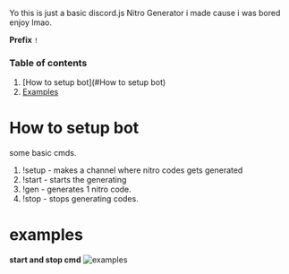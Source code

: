 Yo this is just a basic discord.js Nitro Generator  i made cause i was bored enjoy lmao.

**Prefix** `!`

### Table of contents
1. [How to setup bot](#How to setup bot)
2. [Examples](#examples)


# How to setup bot
some basic cmds. 
1. !setup - makes a channel where nitro codes gets generated
2. !start - starts the generating
3. !gen - generates 1 nitro code.
4. !stop - stops generating codes.



# examples
**start and stop cmd**
![examples](https://user-images.githubusercontent.com/60161763/126040770-b3035044-1419-439d-b758-6373c98c11d6.png)


